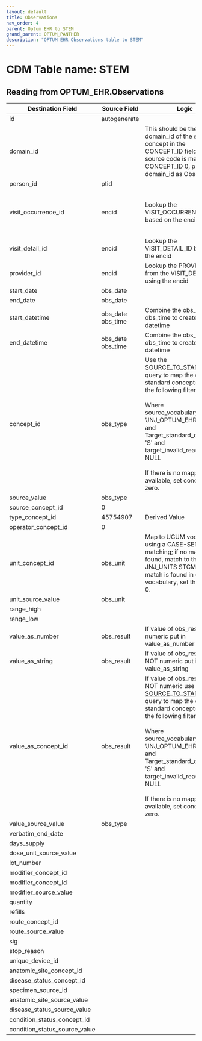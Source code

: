 ```yaml
---
layout: default
title: Observations
nav_order: 4
parent: Optum EHR to STEM
grand_parent: OPTUM_PANTHER
description: "OPTUM EHR Observations table to STEM"
---
```


# CDM Table name: STEM

## Reading from OPTUM_EHR.Observations

|     Destination Field    |     Source Field    |     Logic    |     Comment    |
|-|-|-|-|
| id | autogenerate  | | |
| domain_id |   | This should be the domain_id of the standard concept in the CONCEPT_ID field. If a source code is mapped to CONCEPT_ID 0, put the domain_id as Observation.| |
| person_id | ptid | | |
| visit_occurrence_id | encid | Lookup the VISIT_OCCURRENCE_ID based on the encid |If encid is blank then use obs_date to determine which VISIT_OCCURRENCE_ID the record should be associated to|
| visit_detail_id| encid | Lookup the VISIT_DETAIL_ID based on the encid|If encid is blank then leave VISIT_DETAIL_ID blank|
| provider_id |  encid | Lookup the PROVIDER_ID from the VISIT_DETAIL table using the encid|If encid is blank then leave PROVIDER_ID blank|
| start_date | obs_date  | | |
| end_date | obs_date | | | 
| start_datetime | obs_date obs_time | Combine the obs_date and obs_time to create a datetime| |
| end_datetime | obs_date obs_time | Combine the obs_date and obs_time to create a datetime| |
| concept_id | obs_type |Use the [SOURCE_TO_STANDARD](https://github.com/OHDSI/ETL-LambdaBuilder/blob/master/docs/Standard%20Queries/SOURCE_TO_STANDARD.sql) query to map the code to standard concept(s) with the following filters: <br> <br>  Where source_vocabulary_id = 'JNJ_OPTUM_EHR_OBTYPE'  and Target_standard_concept = 'S'  and target_invalid_reason is NULL<br><br>If there is no mapping available, set concept_id to zero.| |
|source_value|obs_type|||
| source_concept_id |0 || |
| type_concept_id | 45754907  | Derived Value| | 
| operator_concept_id |0 | | |
| unit_concept_id | obs_unit  | Map to UCUM vocabulary using a CASE-SENSITIVE matching; if no match if found, match to the JNJ_UNITS STCM. If no match is found in either vocabulary, set this field to 0.| |
| unit_source_value | obs_unit | | |
| range_high | |  | | 
| range_low |  | | |
| value_as_number | obs_result | If value of obs_result is numeric put in value_as_number| |
| value_as_string | obs_result | If value of obs_result is NOT numeric put in value_as_string | |
| value_as_concept_id | obs_result |If value of obs_result is NOT numeric use the [SOURCE_TO_STANDARD](https://github.com/OHDSI/ETL-LambdaBuilder/blob/master/docs/Standard%20Queries/SOURCE_TO_STANDARD.sql) query to map the code to standard concept(s) with the following filters: <br> <br>  Where source_vocabulary_id = 'JNJ_OPTUM_EHR_LABRES'  and Target_standard_concept = 'S'  and target_invalid_reason is NULL<br><br>If there is no mapping available, set concept_id to zero. | |
| value_source_value | obs_type | | |
| verbatim_end_date |   | | |
| days_supply |  | | |
| dose_unit_source_value |  | | |
| lot_number |  | | |
| modifier_concept_id |   | | |
| modifier_concept_id |  | | |
| modifier_source_value |  | | |
| quantity |  | | |
| refills |  | | |
| route_concept_id |  | | |
| route_source_value |  | | |
| sig |   | | |
| stop_reason |  | | |
| unique_device_id |  | | |
| anatomic_site_concept_id |  | | |
| disease_status_concept_id |   | | |
| specimen_source_id | | | |
| anatomic_site_source_value |  | | |
| disease_status_source_value |  | | |
| condition_status_concept_id | | | |
| condition_status_source_value | | | |
